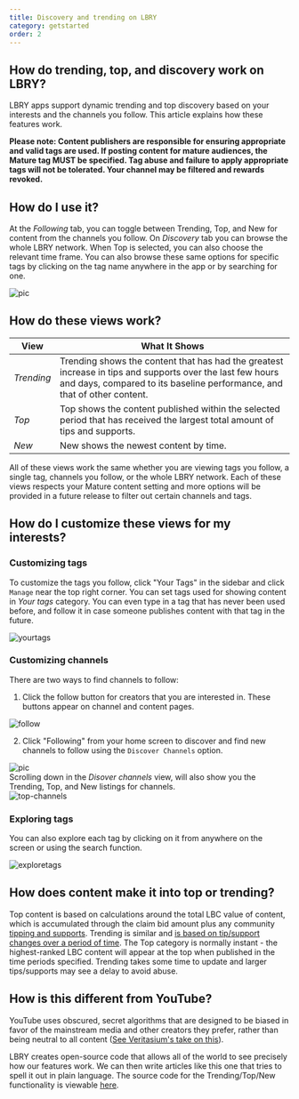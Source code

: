 ```yaml
---
title: Discovery and trending on LBRY
category: getstarted
order: 2
---
```


## How do trending, top, and discovery work on LBRY?

LBRY apps support dynamic trending and top discovery based on your interests and the channels you follow. This article explains how these features work. 

**Please note: Content publishers are responsible for ensuring appropriate and valid tags are used. If posting content for mature audiences, the Mature tag MUST be specified. Tag abuse and failure to apply appropriate tags will not be tolerated. Your channel may be filtered and rewards revoked.**

## How do I use it?
At the *Following* tab, you can toggle between Trending, Top, and New for content from the channels you follow. On *Discovery* tab you can browse the whole LBRY network. When Top is selected, you can also choose the relevant time frame. You can also browse these same options for specific tags by clicking on the tag name anywhere in the app or by searching for one.

![pic](https://spee.ch/4/61575f258acdc408.png)

## How do these views work?

| View             |  What It Shows  |
| --- | --- |
| _Trending_ | Trending shows the content that has had the greatest increase in tips and supports over the last few hours and days, compared to its baseline performance, and that of other content. |
| _Top_ | Top shows the content published within the selected period that has received the largest total amount of tips and supports. |
| _New_ | New shows the newest content by time. |

All of these views work the same whether you are viewing tags you follow, a single tag, channels you follow, or the whole LBRY network. Each of these views respects your Mature content setting and more options will be provided in a future release to filter out certain channels and tags.

## How do I customize these views for my interests?

### Customizing tags

To customize the tags you follow, click "Your Tags" in the sidebar and click `Manage` near the top right corner. You can set tags used for showing content in *Your tags* category. You can even type in a tag that has never been used before, and follow it in case someone publishes content with that tag in the future.

![yourtags](https://spee.ch/8/73ef9c8d156db359.png)

### Customizing channels

There are two ways to find channels to follow:

1. Click the follow button for creators that you are interested in. These buttons appear on channel and content pages.

![follow](https://spee.ch/5/6b670921539c1631.png)

2. Click "Following" from your home screen to discover and find new channels to follow using the `Discover Channels` option.

![pic](https://spee.ch/2/f847156011ad616c.png)  
Scrolling down in the *Disover channels* view, will also show you the Trending, Top, and New listings for channels.  
![top-channels](https://spee.ch/6/a9e254f61d10ff25.png)  


### Exploring tags

You can also explore each tag by clicking on it from anywhere on the screen or using the search function.

![exploretags](https://spee.ch/1/aef21eec1303ca49.png)

## How does content make it into top or trending?

Top content is based on calculations around the total LBC value of content, which is accumulated through the claim bid amount plus any community [tipping and supports](https://lbry.com/faq/tipping). Trending is similar and [is based on tip/support changes over a period of time](https://raw.githubusercontent.com/lbryio/scribe/master/scribe/elasticsearch/trending%20algorithm.pdf). The Top category is normally instant - the highest-ranked LBC content will appear at the top when published in the time periods specified. Trending takes some time to update and larger tips/supports may see a delay to avoid abuse.

## How is this different from YouTube?

YouTube uses obscured, secret algorithms that are designed to be biased in favor of the mainstream media and other creators they prefer, rather than being neutral to all content ([See Veritasium's take on this](https://lbry.tv/@veritasium:f/my-video-went-viral-here-s-why:e)).

LBRY creates open-source code that allows all of the world to see precisely how our features work. We can then write articles like this one that tries to spell it out in plain language. The source code for the Trending/Top/New functionality is viewable [here](https://github.com/lbryio/scribe/blob/master/scribe/elasticsearch/service.py#L190).

